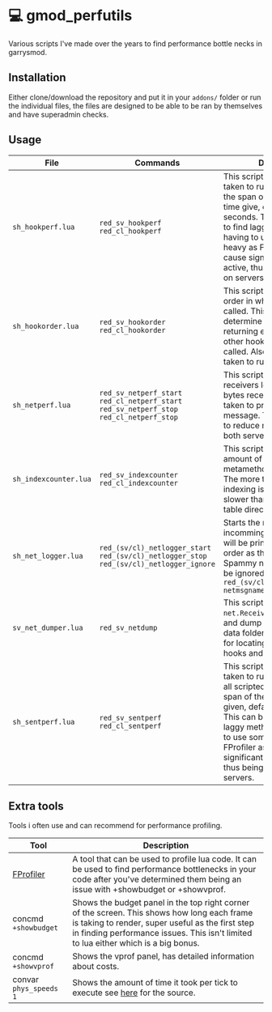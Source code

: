 # :computer: gmod_perfutils
Various scripts I've made over the years to find performance bottle necks in garrysmod.

## Installation
Either clone/download the repository and put it in your `addons/` folder or run the individual files, the files are designed to be able to be ran by themselves and have superadmin checks.

## Usage
| File | Commands | Description |
| --- | --- | --- |
| `sh_hookperf.lua` | `red_sv_hookperf` `red_cl_hookperf` | This script will log the time taken to run each hook over the span of the amount of time give, defaults to 10 seconds. This can be useful to find laggy hooks without having to use something as heavy as FProfiler as that can cause significiant lag while active, thus being hard to use on servers. |
| `sh_hookorder.lua` | `red_sv_hookorder` `red_cl_hookorder` | This script will print out the order in which hooks are called. This can be useful to determine if a hook is returning early and preventing other hooks from being called. Also shows the time taken to run each hook. |
| `sh_netperf.lua` | `red_sv_netperf_start` `red_cl_netperf_start` `red_sv_netperf_stop` `red_cl_netperf_stop` | This script will detour all net receivers log the amount of bytes received and the time taken to process the message. This can be useful to reduce networking load on both server and client. |
| `sh_indexcounter.lua` | `red_sv_indexcounter` `red_cl_indexcounter` | This script will count the amount of __index metamethod calls on entities. The more the worse, entity indexing is significiantly slower than using the entity table directly (ent:GetTable()). |
| `sh_net_logger.lua` | `red_(sv/cl)_netlogger_start` `red_(sv/cl)_netlogger_stop`  `red_(sv/cl)_netlogger_ignore` | Starts the netlogger, all incomming net.* functions will be printed to console in order as they're being read. Spammy net messages can be ignored using `red_(sv/cl)_netlogger_ignore netmsgname` |
| `sv_net_dumper.lua` | `red_sv_netdump` | This script will find all `net.Receive` function origins and dump their files to the data folder. This can be useful for locating badly performing hooks and exploits. |
| `sh_sentperf.lua` | `red_sv_sentperf` `red_cl_sentperf` | This script will log the time taken to run each method on all scripted entities over the span of the amount of time given, defaults to 10 seconds. This can be useful to find laggy methods without having to use something as heavy as FProfiler as that can cause significant lag while active, thus being hard to use on servers. |

## Extra tools
Tools i often use and can recommend for performance profiling.

| Tool  | Description |
| ------------- | ------------- |
| [FProfiler](https://github.com/FPtje/FProfiler)  | A tool that can be used to profile lua code. It can be used to find performance bottlenecks in your code after you've determined them being an issue with +showbudget or +showvprof.  |
| concmd `+showbudget` | Shows the budget panel in the top right corner of the screen. This shows how long each frame is taking to render, super useful as the first step in finding performance issues. This isn't limited to lua either which is a big bonus.  |
| concmd `+showvprof` | Shows the vprof panel, has detailed information about costs. |
| convar `phys_speeds 1` | Shows the amount of time it took per tick to execute see [here](https://github.com/ValveSoftware/source-sdk-2013/blob/0d8dceea4310fde5706b3ce1c70609d72a38efdf/mp/src/game/server/physics.cpp#L1697) for the source. |
